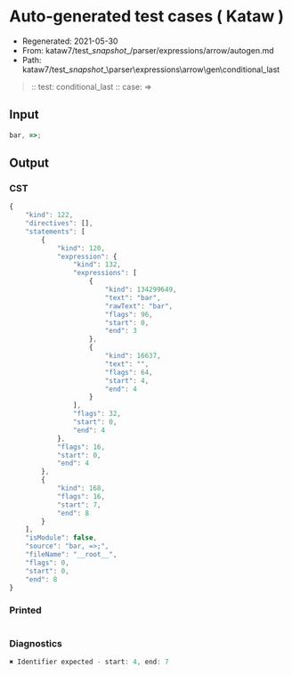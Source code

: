 # Auto-generated test cases ( Kataw )
- Regenerated: 2021-05-30
- From: kataw7/test\__snapshot__/parser/expressions/arrow/autogen.md
- Path: kataw7/test\__snapshot__\parser\expressions\arrow\gen\conditional_last
> :: test: conditional_last
> :: case: =>
## Input

`````js
bar, =>;
`````
## Output

### CST

```javascript
{
    "kind": 122,
    "directives": [],
    "statements": [
        {
            "kind": 120,
            "expression": {
                "kind": 132,
                "expressions": [
                    {
                        "kind": 134299649,
                        "text": "bar",
                        "rawText": "bar",
                        "flags": 96,
                        "start": 0,
                        "end": 3
                    },
                    {
                        "kind": 16637,
                        "text": "",
                        "flags": 64,
                        "start": 4,
                        "end": 4
                    }
                ],
                "flags": 32,
                "start": 0,
                "end": 4
            },
            "flags": 16,
            "start": 0,
            "end": 4
        },
        {
            "kind": 168,
            "flags": 16,
            "start": 7,
            "end": 8
        }
    ],
    "isModule": false,
    "source": "bar, =>;",
    "fileName": "__root__",
    "flags": 0,
    "start": 0,
    "end": 8
}
```

### Printed

```javascript

```

### Diagnostics

```javascript
✖ Identifier expected - start: 4, end: 7

```

